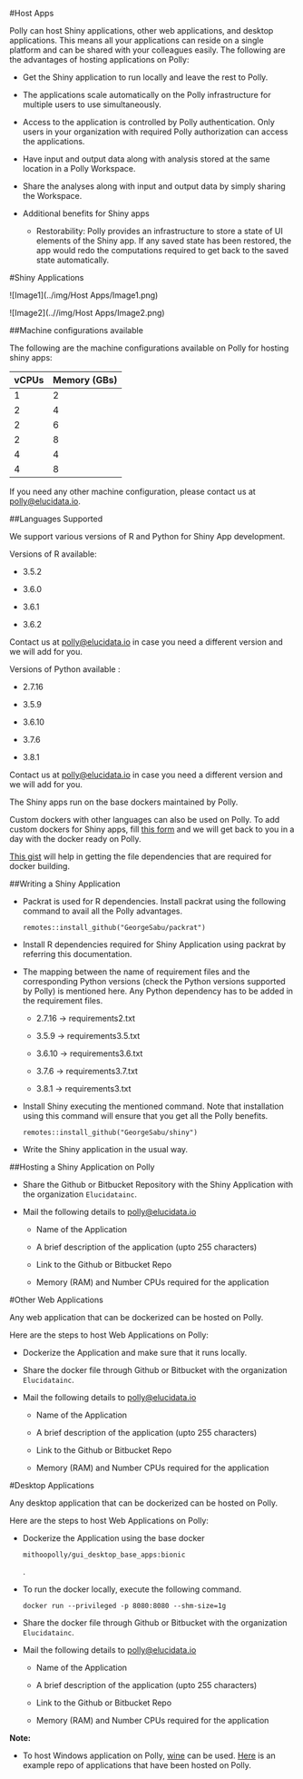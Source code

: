 #Host Apps

Polly can host Shiny applications, other web applications, and desktop applications. This means all your applications can reside on a single platform and can be shared with your colleagues easily. The following are the advantages of hosting applications on Polly: 

*	Get the Shiny application to run locally and leave the rest to Polly.

*	The applications scale automatically on the Polly infrastructure for multiple users to use simultaneously.

*	Access to the application is controlled by Polly authentication. Only users in your organization with required Polly authorization can access the applications.

*	Have input and output data along with analysis stored at the same location in a Polly Workspace.

*	Share the analyses along with input and output data by simply sharing the Workspace. 

*	Additional benefits for Shiny apps

	*	Restorability: Polly provides an infrastructure to store a state of UI elements of the Shiny app. If any saved state has been restored, the app would redo the computations required to get back to the saved state automatically. 


#Shiny Applications

![Image1](../img/Host Apps/Image1.png)

![Image2](..//img/Host Apps/Image2.png)

##Machine configurations available

The following are the machine configurations available on Polly for hosting shiny apps: 

| vCPUs | Memory (GBs) |
|-------|--------------|
| 1     | 2            |
| 2     | 4            |
| 2     | 6            |
| 2     | 8            |
| 4     | 4            |
| 4     | 8            |

If you need any other machine configuration, please contact us at [polly@elucidata.io](mailto:polly@elucidata.io).

##Languages Supported

We support various versions of R and Python for Shiny App development.

Versions of R available: 

*	3.5.2

*	3.6.0

*	3.6.1

*	3.6.2

Contact us at [polly@elucidata.io](mailto:polly@elucidata.io) in case you need a different version and we will add for you.

Versions of Python available : 

*	2.7.16

*	3.5.9

*	3.6.10

*	3.7.6

*	3.8.1

Contact us at [polly@elucidata.io](mailto:polly@elucidata.io) in case you need a different version and we will add for you.

The Shiny apps run on the base dockers maintained by Polly.

Custom dockers with other languages can also be used on Polly. To add custom dockers for Shiny apps, fill [this form](https://forms.gle/qsMxhxBAPsHHnqny6) and we will get back to you in a day with the docker ready on Polly.

[This gist](https://gist.github.com/GeorgeSabu/43d3e8437f4b745c96d29b433b9356ee) will help in getting the file dependencies that are required for docker building.

##Writing a Shiny Application

*	Packrat is used for R dependencies. Install packrat using the following command to avail all the Polly advantages.

	<pre><code>remotes::install_github("GeorgeSabu/packrat")</code></pre>

*	Install R dependencies required for Shiny Application using packrat by referring this documentation.

*	The mapping between the name of requirement files and the corresponding Python versions (check the Python versions supported by Polly) is mentioned here. Any Python dependency has to be added in the requirement files. 

	*	2.7.16 → requirements2.txt 

	*	3.5.9 → requirements3.5.txt

	*	3.6.10 → requirements3.6.txt

	*	3.7.6 → requirements3.7.txt

	*	3.8.1 → requirements3.txt

*	Install Shiny executing the mentioned command. Note that installation using this command will ensure that you get all the Polly benefits. 

	<pre><code>remotes::install_github("GeorgeSabu/shiny")</code></pre>

*	Write the Shiny application in the usual way.

##Hosting a Shiny Application on Polly

*	Share the Github or Bitbucket Repository with the Shiny Application with the organization `Elucidatainc`.

*	Mail the following details to [polly@elucidata.io](mailto:polly@elucidata.io)

	*	Name of the Application

	*	A brief description of the application (upto 255 characters)

	*	Link to the Github or Bitbucket Repo

	*	Memory (RAM) and Number CPUs required for the application

#Other Web Applications

Any web application that can be dockerized can be hosted on Polly.

Here are the steps to host Web Applications on Polly: 

*	Dockerize the Application and make sure that it runs locally.

*	Share the docker file through Github or Bitbucket with the organization `Elucidatainc`.

*	Mail the following details to [polly@elucidata.io](mailto:polly@elucidata.io)

	*	Name of the Application

	*	A brief description of the application (upto 255 characters)

	*	Link to the Github or Bitbucket Repo

	*	Memory (RAM) and Number CPUs required for the application

#Desktop Applications

Any desktop application that can be dockerized can be hosted on Polly.

Here are the steps to host Web Applications on Polly: 

*	Dockerize the Application using the base docker 
	
	<pre><code>mithoopolly/gui_desktop_base_apps:bionic</code></pre>.

*	To run the docker locally, execute the following command.

	<pre><code>docker run --privileged -p 8080:8080 --shm-size=1g <docker image></code></pre>

*	Share the docker file through Github or Bitbucket with the organization `Elucidatainc`.

*	Mail the following details to [polly@elucidata.io](mailto:polly@elucidata.io)

	*	Name of the Application

	*	A brief description of the application (upto 255 characters)

	*	Link to the Github or Bitbucket Repo

	*	Memory (RAM) and Number CPUs required for the application

**Note:**

*	To host Windows application on Polly, [wine](https://wiki.winehq.org/Ubuntu) can be used. [Here](https://bitbucket.org/elucidatainc/elmaven_on_web/src/master/) is an example repo of applications that have been hosted on Polly. 


